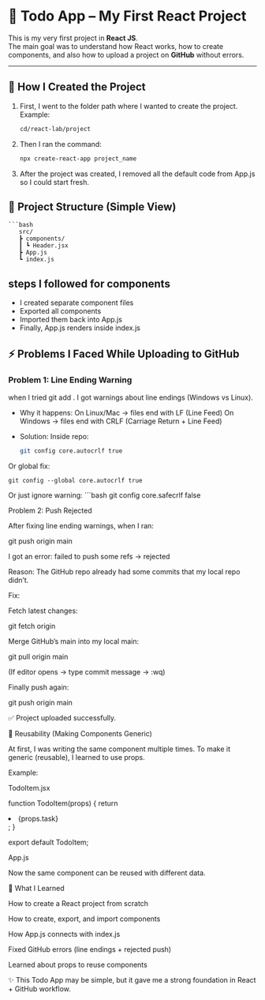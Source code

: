 # 📝 Todo App – My First React Project

This is my very first project in **React JS**.  
The main goal was to understand how React works, how to create components, and also how to upload a project on **GitHub** without errors.  

---

## 🚀 How I Created the Project

1. First, I went to the folder path where I wanted to create the project.  
   Example:  
   ```bash
   cd/react-lab/project
   
2. Then I ran the command:
   ```bash
   npx create-react-app project_name

3. After the project was created, I removed all the default code from App.js so I could start fresh.

## 📂 Project Structure (Simple View)
    ```bash
       src/
       ┣ components/
       ┃ ┗ Header.jsx
       ┣ App.js
       ┗ index.js


## steps I followed for components 

- I created separate component files
- Exported all components
- Imported them back into App.js
- Finally, App.js renders inside index.js

## ⚡ Problems I Faced While Uploading to GitHub
### Problem 1: Line Ending Warning
 when I tried git add . I got warnings about line endings (Windows vs Linux).
- Why it happens:
    On Linux/Mac → files end with LF (Line Feed)
    On Windows → files end with CRLF (Carriage Return + Line Feed)

- Solution:
Inside repo:
   ```bash
   git config core.autocrlf true

Or global fix:
   
    git config --global core.autocrlf true

Or just ignore warning:
    ```bash
    git config core.safecrlf false

Problem 2: Push Rejected

After fixing line ending warnings, when I ran:

git push origin main


I got an error:
failed to push some refs → rejected

Reason: The GitHub repo already had some commits that my local repo didn’t.

Fix:

Fetch latest changes:

git fetch origin


Merge GitHub’s main into my local main:

git pull origin main


(If editor opens → type commit message → :wq)

Finally push again:

git push origin main


✅ Project uploaded successfully.

🔄 Reusability (Making Components Generic)

At first, I was writing the same component multiple times.
To make it generic (reusable), I learned to use props.

Example:

TodoItem.jsx

function TodoItem(props) {
  return <li>{props.task}</li>;
}

export default TodoItem;


App.js

<TodoItem task="Learn React" />
<TodoItem task="Build Todo App" />
<TodoItem task="Upload to GitHub" />


Now the same component can be reused with different data.

🎯 What I Learned

How to create a React project from scratch

How to create, export, and import components

How App.js connects with index.js

Fixed GitHub errors (line endings + rejected push)

Learned about props to reuse components

✨ This Todo App may be simple, but it gave me a strong foundation in React + GitHub workflow.



      
